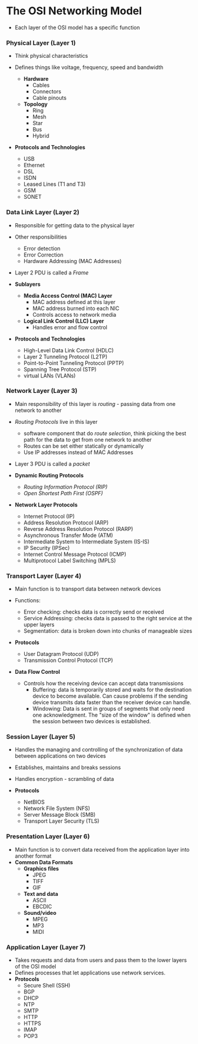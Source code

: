 # The OSI Networking Model

- Each layer of the OSI model has a specific function

### Physical Layer (Layer 1)
- Think physical characteristics
- Defines things like voltage, frequency, speed and bandwidth
  - **Hardware**
    - Cables
    - Connectors
    - Cable pinouts
  - **Topology**
    - Ring
    - Mesh
    - Star
    - Bus
    - Hybrid

- **Protocols and Technologies**
  - USB
  - Ethernet
  - DSL
  - ISDN
  - Leased Lines (T1 and T3)
  - GSM
  - SONET

### Data Link Layer (Layer 2)
- Responsible for getting data to the physical layer
- Other responsibilities
  - Error detection
  - Error Correction
  - Hardware Addressing (MAC Addresses)
- Layer 2 PDU is called a *Frame*
- **Sublayers**
  - **Media Access Control (MAC) Layer**
    - MAC address defined at this layer
    - MAC address burned into each NIC
    - Controls access to network media
  - **Logical Link Control (LLC) Layer**
    - Handles error and flow control

- **Protocols and Technologies**
  - High-Level Data Link Control (HDLC)
  - Layer 2 Tunneling Protocol (L2TP)
  - Point-to-Point Tunneling Protocol (PPTP)
  - Spanning Tree Protocol (STP)
  - virtual LANs (VLANs)

### Network Layer (Layer 3)
- Main responsibility of this layer is *routing* - passing data from one network to another
- *Routing Protocols* live in this layer
  - software component that do *route selection*, think picking the best path for the data to get from one network to another
  - Routes can be set either statically or dynamically
  - Use IP addresses instead of MAC Addresses
- Layer 3 PDU is called a *packet*
- **Dynamic Routing Protocols**
  - *Routing Information Protocol (RIP)*
  - *Open Shortest Path First (OSPF)*

- **Network Layer Protocols**
  - Internet Protocol (IP)
  - Address Resolution Protocol (ARP)
  - Reverse Address Resolution Protocol (RARP)
  - Asynchronous Transfer Mode (ATM)
  - Intermediate System to Intermediate System (IS-IS)
  - IP Security (IPSec)
  - Internet Control Message Protocol (ICMP)
  - Multiprotocol Label Switching (MPLS)

### Transport Layer (Layer 4)
- Main function is to transport data between network devices
- Functions:
  - Error checking: checks data is correctly send or received
  - Service Addressing: checks data is passed to the right service at the upper layers
  - Segmentation: data is broken down into chunks of manageable sizes

- **Protocols**
  - User Datagram Protocol (UDP)
  - Transmission Control Protocol (TCP)

- **Data Flow Control**
  - Controls how the receiving device can accept data transmissions
    - Buffering: data is temporarily stored and waits for the destination device to become available. Can cause problems if the sending device transmits data faster than the receiver device can handle.
    - Windowing: Data is sent in groups of segments that only need one acknowledgment. The "size of the window" is defined when the session between two devices is established.

### Session Layer (Layer 5)
- Handles the managing and controlling of the synchronization of data between applications on two devices
- Establishes, maintains and breaks sessions
- Handles encryption - scrambling of data

- **Protocols**
  - NetBIOS
  - Network File System (NFS)
  - Server Message Block (SMB)
  - Transport Layer Security (TLS)

### Presentation Layer (Layer 6)
- Main function is to convert data received from the application layer into another format
- **Common Data Formats**
  - **Graphics files**
    - JPEG
    - TIFF
    - GIF
  - **Text and data**
    - ASCII
    - EBCDIC
  - **Sound/video**
    - MPEG
    - MP3
    - MIDI

### Application Layer (Layer 7)
- Takes requests and data from users and pass them to the lower layers of the OSI model
- Defines processes that let applications use network services.
- **Protocols**
  - Secure Shell (SSH)
  - BGP
  - DHCP
  - NTP
  - SMTP
  - HTTP
  - HTTPS
  - IMAP
  - POP3